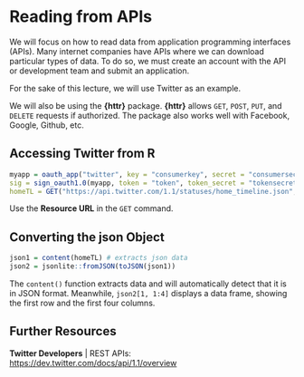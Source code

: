 Reading from APIs
=================
We will focus on how to read data from application programming interfaces (APIs).
Many internet companies have APIs where we can download particular types of data.
To do so, we must create an account with the API or development team and submit an application.

For the sake of this lecture, we will use Twitter as an example.

We will also be using the **{httr}** package.
**{httr}** allows `GET`, `POST`, `PUT`, and `DELETE` requests if authorized. The package also works well with Facebook, Google, Github, etc.

Accessing Twitter from R
------------------------
```r
myapp = oauth_app("twitter", key = "consumerkey", secret = "consumersecret"
sig = sign_oauth1.0(myapp, token = "token", token_secret = "tokensecret")
homeTL = GET("https://api.twitter.com/1.1/statuses/home_timeline.json", sig)
```

Use the **Resource URL** in the `GET` command.
    
Converting the json Object
--------------------------
```r
json1 = content(homeTL) # extracts json data
json2 = jsonlite::fromJSON(toJSON(json1))
```

The `content()` function extracts data and will automatically detect that it is in JSON format.
Meanwhile, `json2[1, 1:4]` displays a data frame, showing the first row and the first four columns.

Further Resources
-----------------
**Twitter Developers** | REST APIs: https://dev.twitter.com/docs/api/1.1/overview
